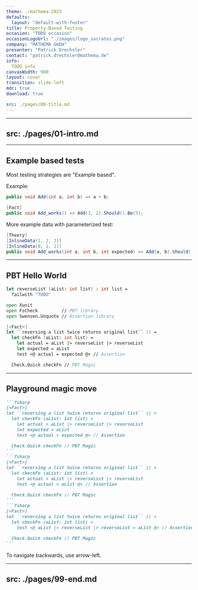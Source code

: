 ```yaml
---
theme: ./mathema-2023
defaults:
  layout: "default-with-footer"
title: Property-Based Testing
occasion: "TODO occasion"
occasionLogoUrl: "./images/logo_socrates.png"
company: "MATHEMA GmbH"
presenter: "Patrick Drechsler"
contact: "patrick.drechsler@mathema.de"
info:
  TODO info
canvasWidth: 980
layout: cover
transition: slide-left
mdc: true
download: true

src: ./pages/00-title.md
---
```


---
src: ./pages/01-intro.md
---

---

## Example based tests

Most testing strategies are "Example based".

Example:

<div class="badge" data-language="C#">

```cs
public void Add(int a, int b) => a + b;
```

</div>
<div class="badge" data-language="C#">

```cs
[Fact]
public void Add_works() => Add(1, 2).Should().Be(3);
```

</div>

More example data with parameterized test:

<div class="badge" data-language="C#">

```cs
[Theory]
[InlineData(1, 2, 3)]
[InlineData(0, 1, 1)]
public void Add_works(int a, int b, int expected) => Add(a, b).Should().Be(expected);
```

</div>

---

## PBT Hello World

<div class="badge" data-language="F#">

```fsharp
let reverseList (aList: int list) : int list =
  failwith "TODO"
```

</div>

<div class="badge" data-language="F#">

```fsharp
open Xunit
open FsCheck         // PBT library
open Swensen.Unquote // Assertion library

[<Fact>]
let ``reversing a list twice returns original list`` () =
  let checkFn (aList: int list) =
    let actual = aList |> reverseList |> reverseList
    let expected = aList
    test <@ actual = expected @> // Assertion

  Check.Quick checkFn // PBT Magic
```

</div>

---

## Playground magic move

````md magic-move
```fsharp
[<Fact>]
let ``reversing a list twice returns original list`` () =
  let checkFn (aList: int list) =
    let actual = aList |> reverseList |> reverseList
    let expected = aList
    test <@ actual = expected @> // Assertion

  Check.Quick checkFn // PBT Magic
```
```fsharp
[<Fact>]
let ``reversing a list twice returns original list`` () =
  let checkFn (aList: int list) =
    let actual = aList |> reverseList |> reverseList
    test <@ actual = aList @> // Assertion

  Check.Quick checkFn // PBT Magic
```
```fsharp
[<Fact>]
let ``reversing a list twice returns original list`` () =
  let checkFn (aList: int list) =
    test <@ aList |> reverseList |> reverseList = aList @> // Assertion

  Check.Quick checkFn // PBT Magic
```
````

To navigate backwards, use arrow-left.

---
src: ./pages/99-end.md
---
